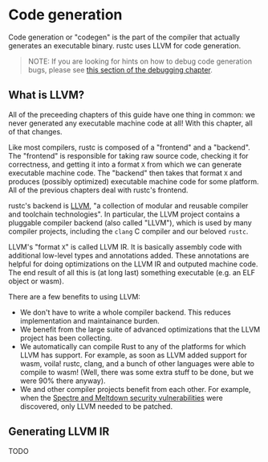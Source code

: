 # Code generation

Code generation or "codegen" is the part of the compiler that actually
generates an executable binary. rustc uses LLVM for code generation.

> NOTE: If you are looking for hints on how to debug code generation bugs,
> please see [this section of the debugging chapter][debug].

[debug]: compiler-debugging.html#debugging-llvm

## What is LLVM?

All of the preceeding chapters of this guide have one thing in common: we never
generated any executable machine code at all! With this chapter, all of that
changes.

Like most compilers, rustc is composed of a "frontend" and a "backend". The
"frontend" is responsible for taking raw source code, checking it for
correctness, and getting it into a format `X` from which we can generate
executable machine code. The "backend" then takes that format `X` and produces
(possibly optimized) executable machine code for some platform. All of the
previous chapters deal with rustc's frontend.

rustc's backend is [LLVM](https://llvm.org), "a collection of modular and
reusable compiler and toolchain technologies". In particular, the LLVM project
contains a pluggable compiler backend (also called "LLVM"), which is used by
many compiler projects, including the `clang` C compiler and our beloved
`rustc`.

LLVM's "format `X`" is called LLVM IR. It is basically assembly code with
additional low-level types and annotations added. These annotations are helpful
for doing optimizations on the LLVM IR and outputed machine code. The end
result of all this is (at long last) something executable (e.g. an ELF object
or wasm).

There are a few benefits to using LLVM:

- We don't have to write a whole compiler backend. This reduces implementation
  and maintainance burden.
- We benefit from the large suite of advanced optimizations that the LLVM
  project has been collecting.
- We automatically can compile Rust to any of the platforms for which LLVM has
  support. For example, as soon as LLVM added support for wasm, voila! rustc,
  clang, and a bunch of other languages were able to compile to wasm! (Well,
  there was some extra stuff to be done, but we were 90% there anyway).
- We and other compiler projects benefit from each other. For example, when the
  [Spectre and Meltdown security vulnerabilities][spectre] were discovered,
  only LLVM needed to be patched.

[spectre]: https://meltdownattack.com/

## Generating LLVM IR

TODO
